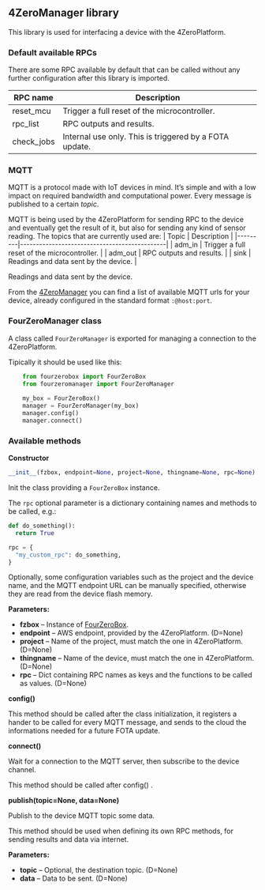 ## 4ZeroManager library

This library is used for interfacing a device with the 4ZeroPlatform.

### Default available RPCs

There are some RPC available by default that can be called without any further configuration after this library is imported.

| RPC name   | Description                                            |
|------------|--------------------------------------------------------|
| reset_mcu  | Trigger a full reset of the microcontroller.           |
| rpc_list   | RPC outputs and results.                               |
| check_jobs | Internal use only. This is triggered by a FOTA update. |

### MQTT

MQTT is a protocol made with IoT devices in mind. It’s simple and with a low impact on required bandwidth and computational power. Every message is published to a certain _topic_.

MQTT is being used by the 4ZeroPlatform for sending RPC to the device and eventually get the result of it, but also for sending any kind of sensor reading. The topics that are currently used are:
| Topic   | Description                                  |
|---------|----------------------------------------------|
| adm_in  | Trigger a full reset of the microcontroller. |
| adm_out | RPC outputs and results.                     |
| sink    | Readings and data sent by the device.        |


Readings and data sent by the device.

From the [4ZeroManager](https://www.zerynth.com/blog/docs/4zeroplatform/getting-started/#4zeromanager) you can find a list of available MQTT urls for your device, already configured in the standard format `:@host:port`.

### FourZeroManager class

A class called `FourZeroManager` is exported for managing a connection to the 4ZeroPlatform.

Tipically it should be used like this:

```python
    from fourzerobox import FourZeroBox
    from fourzeromanager import FourZeroManager
    
    my_box = FourZeroBox()
    manager = FourZeroManager(my_box)
    manager.config()
    manager.connect()
```

### Available methods

**Constructor**

```python
__init__(fzbox, endpoint=None, project=None, thingname=None, rpc=None)

```

Init the class providing a `FourZeroBox` instance.

The `rpc` optional parameter is a dictionary containing names and methods to be called, e.g.:

```python
def do_something():
  return True

rpc = {
  "my_custom_rpc": do_something,
}

```

Optionally, some configuration variables such as the project and the device name, and the MQTT endpoint URL can be manually specified, otherwise they are read from the device flash memory.

**Parameters:**

-   **fzbox** – Instance of [FourZeroBox](https://www.zerynth.com/blog/docs/4zeroplatform/4zerobox/#fourzerobox-class).
-   **endpoint** – AWS endpoint, provided by the 4ZeroPlatform. (D=None)
-   **project** – Name of the project, must match the one in 4ZeroPlatform. (D=None)
-   **thingname** – Name of the device, must match the one in 4ZeroPlatform. (D=None)
-   **rpc** – Dict containing RPC names as keys and the functions to be called as values. (D=None)

**config()**

This method should be called after the class initialization, it registers a hander to be called for every MQTT message, and sends to the cloud the informations needed for a future FOTA update.

**connect()**

Wait for a connection to the MQTT server, then subscribe to the device channel.

This method should be called after config() .

**publish(topic=None, data=None)**

Publish to the device MQTT topic some data.

This method should be used when defining its own RPC methods, for sending results and data via internet.

**Parameters:**

-   **topic** – Optional, the destination topic. (D=None)
-   **data** – Data to be sent. (D=None)
<!--stackedit_data:
eyJoaXN0b3J5IjpbLTE0MzkxMzUzMDUsLTgwMTQ1OTAxMSwtMT
I2MzMyMDE3NiwtMTgzODQ4OTkyMiwxNTQwMjkwOTk2XX0=
-->